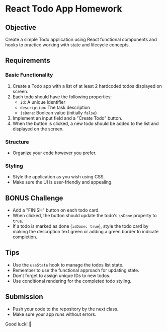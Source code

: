 # React Todo App Homework

## Objective
Create a simple Todo application using React functional components and hooks to practice working with state and lifecycle concepts.

## Requirements

### Basic Functionality
1. Create a Todo app with a list of at least 2 hardcoded todos displayed on screen.
2. Each todo should have the following properties:
   - `id`: A unique identifier
   - `description`: The task description
   - `isDone`: Boolean value (initially `false`)
3. Implement an input field and a "Create Todo" button.
4. When the button is clicked, a new todo should be added to the list and displayed on the screen.

### Structure
- Organize your code however you prefer.


### Styling
- Style the application as you wish using CSS.
- Make sure the UI is user-friendly and appealing.

## BONUS Challenge
- Add a "FINISH" button on each todo card.
- When clicked, the button should update the todo's `isDone` property to `true`.
- If a todo is marked as done (`isDone: true`), style the todo card by making the description text green or adding a green border to indicate completion.

## Tips
- Use the `useState` hook to manage the todos list state.
- Remember to use the functional approach for updating state.
- Don't forget to assign unique IDs to new todos.
- Use conditional rendering for the completed todo styling.

## Submission
- Push your code to the repository by the next class.
- Make sure your app runs without errors.

Good luck! 🚀